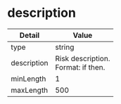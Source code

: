 # description
| Detail | Value |
| ------ | ----- |
| type | string |
| description | Risk description.<br/> Format: if then. |
| minLength | 1 |
| maxLength | 500 |
